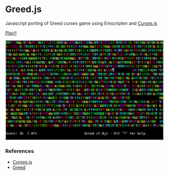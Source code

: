 Greed.js
========

Javascript porting of Greed curses game using Emscripten and [Curses.js](https://github.com/mad4j/curses.js)

[Play!!](http://mad4j.github.io/greed.js/greedjs.html)

![Screenshot](https://raw.githubusercontent.com/mad4j/greed.js/master/screenshot.png)

### References
* [Curses.js](http://mad4j.github.io/mad4j/curses.js)
* [Greed](http://www.catb.org/esr/greed/)
